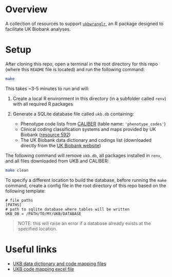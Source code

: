 # Overview

A collection of resources to support [`ukbwranglr`](https://rmgpanw.github.io/ukbwranglr/index.html), an R package designed to facilitate UK Biobank analyses.

# Setup

After cloning this repo, open a terminal in the root directory for this repo (where this `README` file is located) and run the following command:

```bash
make
```

This takes ~3-5 minutes to run and will:

1. Create a local R environment in this directory (in a subfolder called `renv`) with all required R packages
1. Generate a SQLite database file called `ukb.db` containing:

    - Phenotype code lists from [CALIBER](https://github.com/spiros/chronological-map-phenotypes) (table name: `'phenotype_codes'`)
    - Clinical coding classification systems and maps provided by UK Biobank ([resource 592](https://biobank.ndph.ox.ac.uk/showcase/refer.cgi?id=592))
    - The UK Biobank data dictionary and codings list (downloaded directly from the [UK Biobank website](https://biobank.ctsu.ox.ac.uk/crystal/exinfo.cgi?src=accessing_data_guide))

The following command will remove `ukb.db`, all packages installed in `renv`, and all files downloaded from UKB and CALIBER:

```bash
make clean
```

To specify a different location to build the database, before running the `make` command, create a config file in the root directory of this repo based on the following template:

```
# file paths
[PATHS]
# path to sqlite database where tables will be written
UKB_DB = /PATH/TO/MY/UKB/DATABASE
```

> NOTE: this will raise an error if a database already exists at the specified location.

# Useful links

- [UKB data dictionary and code mapping files](https://biobank.ctsu.ox.ac.uk/crystal/exinfo.cgi?src=accessing_data_guide)
- [UKB code mapping excel file](https://biobank.ndph.ox.ac.uk/ukb/refer.cgi?id=592)
